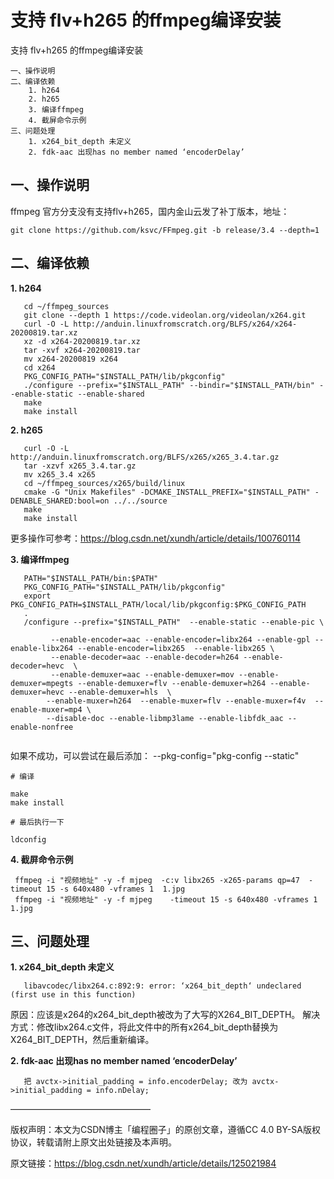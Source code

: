 # 支持 flv+h265 的ffmpeg编译安装

支持 flv+h265 的ffmpeg编译安装

```
一、操作说明
二、编译依赖
	1. h264
	2. h265
	3. 编译ffmpeg
	4. 截屏命令示例
三、问题处理
	1. x264_bit_depth 未定义
	2. fdk-aac 出现has no member named ‘encoderDelay’
```

## 一、操作说明 ##

ffmpeg 官方分支没有支持flv+h265，国内金山云发了补丁版本，地址：

    git clone https://github.com/ksvc/FFmpeg.git -b release/3.4 --depth=1

## 二、编译依赖 ##

**1. h264**

```
   cd ~/ffmpeg_sources
   git clone --depth 1 https://code.videolan.org/videolan/x264.git
   curl -O -L http://anduin.linuxfromscratch.org/BLFS/x264/x264-20200819.tar.xz
   xz -d x264-20200819.tar.xz
   tar -xvf x264-20200819.tar
   mv x264-20200819 x264
   cd x264
   PKG_CONFIG_PATH="$INSTALL_PATH/lib/pkgconfig" 
   ./configure --prefix="$INSTALL_PATH" --bindir="$INSTALL_PATH/bin" --enable-static --enable-shared
   make
   make install
```

**2. h265**

```
   curl -O -L http://anduin.linuxfromscratch.org/BLFS/x265/x265_3.4.tar.gz
   tar -xzvf x265_3.4.tar.gz
   mv x265_3.4 x265
   cd ~/ffmpeg_sources/x265/build/linux
   cmake -G "Unix Makefiles" -DCMAKE_INSTALL_PREFIX="$INSTALL_PATH" -DENABLE_SHARED:bool=on ../../source
   make
   make install
```

更多操作可参考：https://blog.csdn.net/xundh/article/details/100760114

**3. 编译ffmpeg**

```
   PATH="$INSTALL_PATH/bin:$PATH" 
   PKG_CONFIG_PATH="$INSTALL_PATH/lib/pkgconfig"
   export PKG_CONFIG_PATH=$INSTALL_PATH/local/lib/pkgconfig:$PKG_CONFIG_PATH
   .
   /configure --prefix="$INSTALL_PATH"  --enable-static --enable-pic \
   
         --enable-encoder=aac --enable-encoder=libx264 --enable-gpl --enable-libx264 --enable-encoder=libx265  --enable-libx265 \
         --enable-decoder=aac --enable-decoder=h264 --enable-decoder=hevc  \
         --enable-demuxer=aac --enable-demuxer=mov --enable-demuxer=mpegts --enable-demuxer=flv --enable-demuxer=h264 --enable-demuxer=hevc --enable-demuxer=hls  \
        --enable-muxer=h264  --enable-muxer=flv --enable-muxer=f4v  --enable-muxer=mp4 \
        --disable-doc --enable-libmp3lame --enable-libfdk_aac --enable-nonfree
   
```

如果不成功，可以尝试在最后添加： --pkg-config="pkg-config --static"

```
# 编译

make
make install

# 最后执行一下

ldconfig
```

**4. 截屏命令示例**

```
 ffmpeg -i "视频地址" -y -f mjpeg  -c:v libx265 -x265-params qp=47  -timeout 15 -s 640x480 -vframes 1  1.jpg
 ffmpeg -i "视频地址" -y -f mjpeg    -timeout 15 -s 640x480 -vframes 1  1.jpg
```

## 三、问题处理 ##

**1. x264_bit_depth 未定义**

```
   libavcodec/libx264.c:892:9: error: ‘x264_bit_depth‘ undeclared (first use in this function)
```

   原因：应该是x264的x264_bit_depth被改为了大写的X264_BIT_DEPTH。
   解决方式：修改libx264.c文件，将此文件中的所有x264_bit_depth替换为X264_BIT_DEPTH，然后重新编译。

**2. fdk-aac 出现has no member named ‘encoderDelay’**

```
   把 avctx->initial_padding = info.encoderDelay; 改为 avctx->initial_padding = info.nDelay;
```

————————————————

版权声明：本文为CSDN博主「编程圈子」的原创文章，遵循CC 4.0 BY-SA版权协议，转载请附上原文出处链接及本声明。

 原文链接：https://blog.csdn.net/xundh/article/details/125021984
